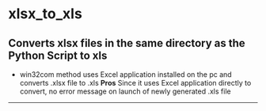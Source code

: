 # xlsx_to_xls

Converts xlsx files in the same directory as the Python Script to xls 
------------------------------------------
* win32com method uses Excel application installed on the pc and converts .xlsx file to .xls
  **Pros**
      Since it uses Excel application directly to convert, no error message on launch of newly generated .xls file
  
------------------------------------------
